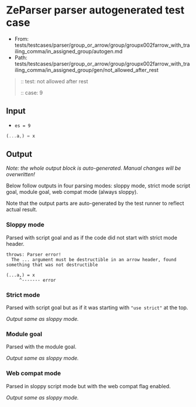 # ZeParser parser autogenerated test case

- From: tests/testcases/parser/group_or_arrow/group/groupx002farrow_with_trailing_comma/in_assigned_group/autogen.md
- Path: tests/testcases/parser/group_or_arrow/group/groupx002farrow_with_trailing_comma/in_assigned_group/gen/not_allowed_after_rest

> :: test: not allowed after rest
>
> :: case: 9

## Input

- `es = 9`

`````js
(...a,) = x
`````

## Output

_Note: the whole output block is auto-generated. Manual changes will be overwritten!_

Below follow outputs in four parsing modes: sloppy mode, strict mode script goal, module goal, web compat mode (always sloppy).

Note that the output parts are auto-generated by the test runner to reflect actual result.

### Sloppy mode

Parsed with script goal and as if the code did not start with strict mode header.

`````
throws: Parser error!
  The ... argument must be destructible in an arrow header, found something that was not destructible

(...a,) = x
     ^------- error
`````

### Strict mode

Parsed with script goal but as if it was starting with `"use strict"` at the top.

_Output same as sloppy mode._

### Module goal

Parsed with the module goal.

_Output same as sloppy mode._

### Web compat mode

Parsed in sloppy script mode but with the web compat flag enabled.

_Output same as sloppy mode._
